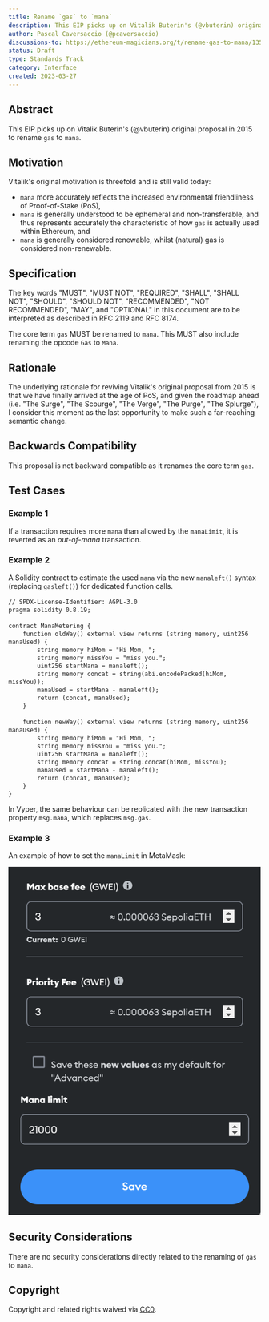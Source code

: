 ```yaml
---
title: Rename `gas` to `mana`
description: This EIP picks up on Vitalik Buterin's (@vbuterin) original proposal in 2015 to rename `gas` to `mana`
author: Pascal Caversaccio (@pcaversaccio)
discussions-to: https://ethereum-magicians.org/t/rename-gas-to-mana/13570
status: Draft
type: Standards Track
category: Interface
created: 2023-03-27
---
```


## Abstract

This EIP picks up on Vitalik Buterin's (@vbuterin) original proposal in 2015 to rename `gas` to `mana`.

## Motivation

Vitalik's original motivation is threefold and is still valid today:

- `mana` more accurately reflects the increased environmental friendliness of Proof-of-Stake (PoS),
- `mana` is generally understood to be ephemeral and non-transferable, and thus represents accurately the characteristic of how `gas` is actually used within Ethereum, and
- `mana` is generally considered renewable, whilst (natural) gas is considered non-renewable.

## Specification

The key words "MUST", "MUST NOT", "REQUIRED", "SHALL", "SHALL NOT", "SHOULD", "SHOULD NOT", "RECOMMENDED", "NOT RECOMMENDED", "MAY", and "OPTIONAL" in this document are to be interpreted as described in RFC 2119 and RFC 8174.

The core term `gas` MUST be renamed to `mana`. This MUST also include renaming the opcode `Gas` to `Mana`.

## Rationale

The underlying rationale for reviving Vitalik's original proposal from 2015 is that we have finally arrived at the age of PoS, and given the roadmap ahead (i.e. "The Surge", "The Scourge", "The Verge", "The Purge", "The Splurge"), I consider this moment as the last opportunity to make such a far-reaching semantic change.

## Backwards Compatibility

This proposal is not backward compatible as it renames the core term `gas`.

## Test Cases

### Example 1

If a transaction requires more `mana` than allowed by the `manaLimit`, it is reverted as an _out-of-mana_ transaction.

### Example 2

A Solidity contract to estimate the used `mana` via the new `manaleft()` syntax (replacing `gasleft()`) for dedicated function calls.

```solidity
// SPDX-License-Identifier: AGPL-3.0
pragma solidity 0.8.19;

contract ManaMetering {
    function oldWay() external view returns (string memory, uint256 manaUsed) {
        string memory hiMom = "Hi Mom, ";
        string memory missYou = "miss you.";
        uint256 startMana = manaleft();
        string memory concat = string(abi.encodePacked(hiMom, missYou));
        manaUsed = startMana - manaleft();
        return (concat, manaUsed);
    }

    function newWay() external view returns (string memory, uint256 manaUsed) {
        string memory hiMom = "Hi Mom, ";
        string memory missYou = "miss you.";
        uint256 startMana = manaleft();
        string memory concat = string.concat(hiMom, missYou);
        manaUsed = startMana - manaleft();
        return (concat, manaUsed);
    }
}
```

In Vyper, the same behaviour can be replicated with the new transaction property `msg.mana`, which replaces `msg.gas`.

### Example 3

An example of how to set the `manaLimit` in MetaMask:

![MetaMask manaLimit](../assets/eip-rename_gas_to_mana/MetaMask_Mana.png)

## Security Considerations

There are no security considerations directly related to the renaming of `gas` to `mana`.

## Copyright

Copyright and related rights waived via [CC0](../LICENSE.md).
